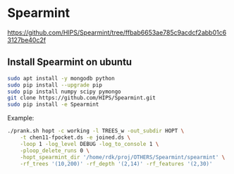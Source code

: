 



# Spearmint

https://github.com/HIPS/Spearmint/tree/ffbab6653ae785c9acdcf2abb01c63127be40c2f

## Install Spearmint on ubuntu
```sh
sudo apt install -y mongodb python 
sudo pip install --upgrade pip
sudo pip install numpy scipy pymongo
git clone https://github.com/HIPS/Spearmint.git
sudo pip install -e Spearmint
```



Example:
```sh
./prank.sh hopt -c working -l TREES_w -out_subdir HOPT \
    -t chen11-fpocket.ds -e joined.ds \
    -loop 1 -log_level DEBUG -log_to_console 1 \
    -ploop_delete_runs 0 \
    -hopt_spearmint_dir '/home/rdk/proj/OTHERS/Spearmint/spearmint' \
    -rf_trees '(10,200)' -rf_depth '(2,14)' -rf_features '(2,30)'   
```


